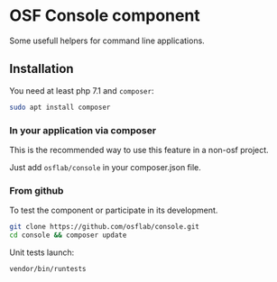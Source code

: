 # OSF Console component

Some usefull helpers for command line applications.

## Installation

You need at least php 7.1 and `composer`:

```bash
sudo apt install composer
```

### In your application via composer

This is the recommended way to use this feature in a non-osf project.

Just add `osflab/console` in your composer.json file.

### From github

To test the component or participate in its development.

```bash
git clone https://github.com/osflab/console.git
cd console && composer update
```

Unit tests launch:

```bash
vendor/bin/runtests
```
